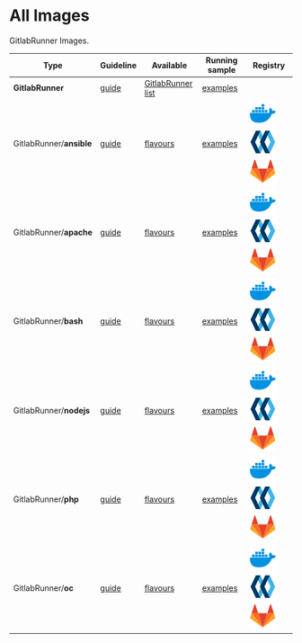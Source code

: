 # All Images

GitlabRunner Images.

| Type                        | Guideline                                                                       | Available                                                                                             | Running sample                                                                                        | Registry                                                                                                                                                                                                                                                                                                                                                                                                                                                                                                                                                           |
| --------------------------- | ------------------------------------------------------------------------------- | ----------------------------------------------------------------------------------------------------- | ----------------------------------------------------------------------------------------------------- | ------------------------------------------------------------------------------------------------------------------------------------------------------------------------------------------------------------------------------------------------------------------------------------------------------------------------------------------------------------------------------------------------------------------------------------------------------------------------------------------------------------------------------------------------------------------ |
| **GitlabRunner**            | [guide](https://docker-images.readthedocs.io/en/latest/GitlabRunner)            | [GitlabRunner list](https://docker-images.readthedocs.io/en/latest/GitlabRunner#container-flavours)   | [examples](https://docker-images.readthedocs.io/en/latest/GitlabRunner#running-this-image)            |
| GitlabRunner/**ansible**    | [guide](https://docker-images.readthedocs.io/en/latest/GitlabRunner/ansible)    | [flavours](https://docker-images.readthedocs.io/en/latest/GitlabRunner/ansible#container-flavours)    | [examples](https://docker-images.readthedocs.io/en/latest/GitlabRunner/ansible#running-this-image)    | [![docker.io](https://raw.githubusercontent.com/startxfr/docker-images/master/.gitlab/img/icon-docker.svg?sanitize=true)](https://hub.docker.com/r/startx/runner-ansible) [![quay.io](https://raw.githubusercontent.com/startxfr/docker-images/master/.gitlab/img/icon-quay.svg?sanitize=true)](https://quay.io/repository/startx/runner-ansible) [![quay.io](https://raw.githubusercontent.com/startxfr/docker-images/master/.gitlab/img/icon-gitlab.svg?sanitize=true)](https://gitlab.com/startx1/containers/container_registry/?search=runner-ansible&search=) |
| GitlabRunner/**apache**     | [guide](https://docker-images.readthedocs.io/en/latest/GitlabRunner/apache)     | [flavours](https://docker-images.readthedocs.io/en/latest/GitlabRunner/apache#container-flavours)     | [examples](https://docker-images.readthedocs.io/en/latest/GitlabRunner/apache#running-this-image)     | [![docker.io](https://raw.githubusercontent.com/startxfr/docker-images/master/.gitlab/img/icon-docker.svg?sanitize=true)](https://hub.docker.com/r/startx/runner-apache) [![quay.io](https://raw.githubusercontent.com/startxfr/docker-images/master/.gitlab/img/icon-quay.svg?sanitize=true)](https://quay.io/repository/startx/runner-apache) [![quay.io](https://raw.githubusercontent.com/startxfr/docker-images/master/.gitlab/img/icon-gitlab.svg?sanitize=true)](https://gitlab.com/startx1/containers/container_registry/?search=runner-apache&search=)    |
| GitlabRunner/**bash**       | [guide](https://docker-images.readthedocs.io/en/latest/GitlabRunner/bash)       | [flavours](https://docker-images.readthedocs.io/en/latest/GitlabRunner/bash#container-flavours)       | [examples](https://docker-images.readthedocs.io/en/latest/GitlabRunner/bash#running-this-image)       | [![docker.io](https://raw.githubusercontent.com/startxfr/docker-images/master/.gitlab/img/icon-docker.svg?sanitize=true)](https://hub.docker.com/r/startx/runner-bash) [![quay.io](https://raw.githubusercontent.com/startxfr/docker-images/master/.gitlab/img/icon-quay.svg?sanitize=true)](https://quay.io/repository/startx/runner-bash) [![quay.io](https://raw.githubusercontent.com/startxfr/docker-images/master/.gitlab/img/icon-gitlab.svg?sanitize=true)](https://gitlab.com/startx1/containers/container_registry/?search=runner-bash&search=)          |
| GitlabRunner/**nodejs**     | [guide](https://docker-images.readthedocs.io/en/latest/GitlabRunner/nodejs)     | [flavours](https://docker-images.readthedocs.io/en/latest/GitlabRunner/nodejs#container-flavours)     | [examples](https://docker-images.readthedocs.io/en/latest/GitlabRunner/nodejs#running-this-image)     | [![docker.io](https://raw.githubusercontent.com/startxfr/docker-images/master/.gitlab/img/icon-docker.svg?sanitize=true)](https://hub.docker.com/r/startx/runner-nodejs) [![quay.io](https://raw.githubusercontent.com/startxfr/docker-images/master/.gitlab/img/icon-quay.svg?sanitize=true)](https://quay.io/repository/startx/runner-nodejs) [![quay.io](https://raw.githubusercontent.com/startxfr/docker-images/master/.gitlab/img/icon-gitlab.svg?sanitize=true)](https://gitlab.com/startx1/containers/container_registry/?search=runner-nodejs&search=)    |
| GitlabRunner/**php**        | [guide](https://docker-images.readthedocs.io/en/latest/GitlabRunner/php)        | [flavours](https://docker-images.readthedocs.io/en/latest/GitlabRunner/php#container-flavours)        | [examples](https://docker-images.readthedocs.io/en/latest/GitlabRunner/php#running-this-image)        | [![docker.io](https://raw.githubusercontent.com/startxfr/docker-images/master/.gitlab/img/icon-docker.svg?sanitize=true)](https://hub.docker.com/r/startx/runner-php) [![quay.io](https://raw.githubusercontent.com/startxfr/docker-images/master/.gitlab/img/icon-quay.svg?sanitize=true)](https://quay.io/repository/startx/runner-php) [![quay.io](https://raw.githubusercontent.com/startxfr/docker-images/master/.gitlab/img/icon-gitlab.svg?sanitize=true)](https://gitlab.com/startx1/containers/container_registry/?search=runner-php&search=)             |
| GitlabRunner/**oc**         | [guide](https://docker-images.readthedocs.io/en/latest/GitlabRunner/oc)         | [flavours](https://docker-images.readthedocs.io/en/latest/GitlabRunner/oc#container-flavours)         | [examples](https://docker-images.readthedocs.io/en/latest/GitlabRunner/oc#running-this-image)         | [![docker.io](https://raw.githubusercontent.com/startxfr/docker-images/master/.gitlab/img/icon-docker.svg?sanitize=true)](https://hub.docker.com/r/startx/runner-oc) [![quay.io](https://raw.githubusercontent.com/startxfr/docker-images/master/.gitlab/img/icon-quay.svg?sanitize=true)](https://quay.io/repository/startx/runner-oc) [![quay.io](https://raw.githubusercontent.com/startxfr/docker-images/master/.gitlab/img/icon-gitlab.svg?sanitize=true)](https://gitlab.com/startx1/containers/container_registry/?search=runner-oc&search=)                |
